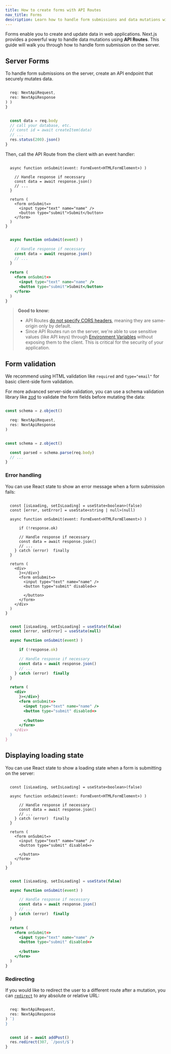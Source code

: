 ```yaml
---
title: How to create forms with API Routes
nav_title: Forms
description: Learn how to handle form submissions and data mutations with Next.js.
---
```


Forms enable you to create and update data in web applications. Next.js provides a powerful way to handle data mutations using **API Routes**. This guide will walk you through how to handle form submission on the server.

## Server Forms

To handle form submissions on the server, create an API endpoint that securely mutates data.

```ts filename="pages/api/submit.ts" switcher

  req: NextApiRequest,
  res: NextApiResponse
) )
}
```

```js filename="pages/api/submit.js" switcher

  const data = req.body
  // call your database, etc.
  // const id = await createItem(data)
  // ...
  res.status(200).json()
}
```

Then, call the API Route from the client with an event handler:

```tsx filename="pages/index.tsx" switcher

  async function onSubmit(event: FormEvent<HTMLFormElement>) )

    // Handle response if necessary
    const data = await response.json()
    // ...
  }

  return (
    <form onSubmit=>
      <input type="text" name="name" />
      <button type="submit">Submit</button>
    </form>
  )
}
```

```jsx filename="pages/index.jsx" switcher

  async function onSubmit(event) )

    // Handle response if necessary
    const data = await response.json()
    // ...
  }

  return (
    <form onSubmit=>
      <input type="text" name="name" />
      <button type="submit">Submit</button>
    </form>
  )
}
```

> **Good to know:**
>
> - API Routes [do not specify CORS headers](https://developer.mozilla.org/docs/Web/HTTP/CORS), meaning they are same-origin only by default.
> - Since API Routes run on the server, we're able to use sensitive values (like API keys) through [Environment Variables](/docs/pages/guides/environment-variables) without exposing them to the client. This is critical for the security of your application.

## Form validation

We recommend using HTML validation like `required` and `type="email"` for basic client-side form validation.

For more advanced server-side validation, you can use a schema validation library like [zod](https://zod.dev/) to validate the form fields before mutating the data:

```ts filename="pages/api/submit.ts" switcher

const schema = z.object()

  req: NextApiRequest,
  res: NextApiResponse
) 
```

```js filename="pages/api/submit.js" switcher

const schema = z.object()

  const parsed = schema.parse(req.body)
  // ...
}
```

### Error handling

You can use React state to show an error message when a form submission fails:

```tsx filename="pages/index.tsx" switcher

  const [isLoading, setIsLoading] = useState<boolean>(false)
  const [error, setError] = useState<string | null>(null)

  async function onSubmit(event: FormEvent<HTMLFormElement>) )

      if (!response.ok) 

      // Handle response if necessary
      const data = await response.json()
      // ...
    } catch (error)  finally 
  }

  return (
    <div>
      }></div>}
      <form onSubmit=>
        <input type="text" name="name" />
        <button type="submit" disabled=>
          
        </button>
      </form>
    </div>
  )
}
```

```jsx filename="pages/index.jsx" switcher

  const [isLoading, setIsLoading] = useState(false)
  const [error, setError] = useState(null)

  async function onSubmit(event) )

      if (!response.ok) 

      // Handle response if necessary
      const data = await response.json()
      // ...
    } catch (error)  finally 
  }

  return (
    <div>
      }></div>}
      <form onSubmit=>
        <input type="text" name="name" />
        <button type="submit" disabled=>
          
        </button>
      </form>
    </div>
  )
}
```

## Displaying loading state

You can use React state to show a loading state when a form is submitting on the server:

```tsx filename="pages/index.tsx" switcher

  const [isLoading, setIsLoading] = useState<boolean>(false)

  async function onSubmit(event: FormEvent<HTMLFormElement>) )

      // Handle response if necessary
      const data = await response.json()
      // ...
    } catch (error)  finally 
  }

  return (
    <form onSubmit=>
      <input type="text" name="name" />
      <button type="submit" disabled=>
        
      </button>
    </form>
  )
}
```

```jsx filename="pages/index.jsx" switcher

  const [isLoading, setIsLoading] = useState(false)

  async function onSubmit(event) )

      // Handle response if necessary
      const data = await response.json()
      // ...
    } catch (error)  finally 
  }

  return (
    <form onSubmit=>
      <input type="text" name="name" />
      <button type="submit" disabled=>
        
      </button>
    </form>
  )
}
```

### Redirecting

If you would like to redirect the user to a different route after a mutation, you can [`redirect`](/docs/pages/building-your-application/routing/api-routes#response-helpers) to any absolute or relative URL:

```ts filename="pages/api/submit.ts" switcher

  req: NextApiRequest,
  res: NextApiResponse
) `)
}
```

```js filename="pages/api/submit.js" switcher

  const id = await addPost()
  res.redirect(307, `/post/$`)
}
```